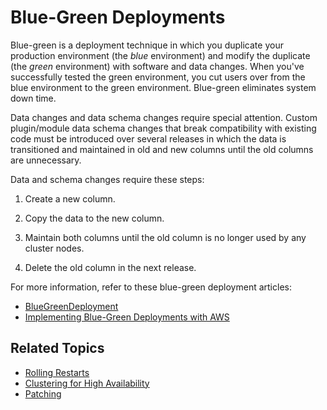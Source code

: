 # Blue-Green Deployments

Blue-green is a deployment technique in which you duplicate your production environment (the _blue_ environment) and modify the duplicate (the _green_ environment) with software and data changes. When you've successfully tested the green environment, you cut users over from the blue environment to the green environment. Blue-green eliminates system down time.

Data changes and data schema changes require special attention. Custom plugin/module data schema changes that break compatibility with existing code must be introduced over several releases in which the data is transitioned and maintained in old and new columns until the old columns are unnecessary.

Data and schema changes require these steps:

1. Create a new column.

1. Copy the data to the new column.

1. Maintain both columns until the old column is no longer used by any cluster nodes.

1. Delete the old column in the next release.

For more information, refer to these blue-green deployment articles:

-   [BlueGreenDeployment](http://martinfowler.com/bliki/BlueGreenDeployment.html)
-   [Implementing Blue-Green Deployments with AWS](https://www.thoughtworks.com/insights/blog/implementing-blue-green-deployments-aws)

## Related Topics

-   [Rolling Restarts](./rolling-restarts.md)
-   [Clustering for High Availability](../../setting-up-liferay-dxp/clustering-for-high-availability/clustering-for-high-availability.md)
-   [Patching](../patching-liferay/patching-liferay.md)

